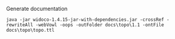 Generate documentation

```
java -jar widoco-1.4.15-jar-with-dependencies.jar -crossRef -rewriteAll -webVowl -oops -outFolder docs\topo\1.1 -ontFile docs\topo\topo.ttl
```